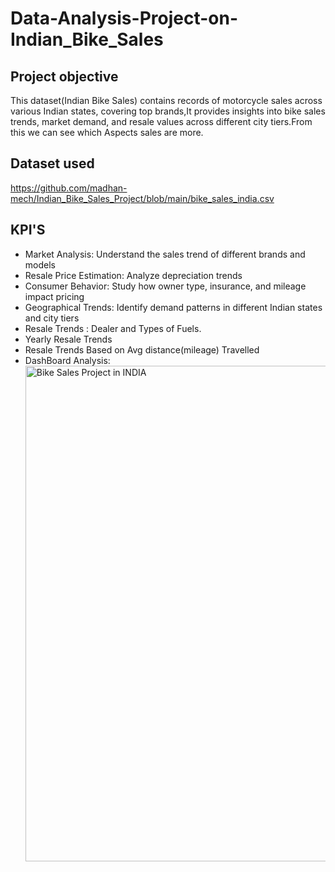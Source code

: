 # Data-Analysis-Project-on-Indian_Bike_Sales
## Project objective
This dataset(Indian Bike Sales) contains records of motorcycle sales across various Indian states, covering top brands,It provides insights into bike sales trends, market demand, and resale values across different city tiers.From this we can see which Aspects sales are more.
## Dataset used
https://github.com/madhan-mech/Indian_Bike_Sales_Project/blob/main/bike_sales_india.csv
## KPI'S
- Market Analysis: Understand the sales trend of different brands and models
- Resale Price Estimation: Analyze depreciation trends
- Consumer Behavior: Study how owner type, insurance, and mileage impact pricing
- Geographical Trends: Identify demand patterns in different Indian states and city tiers
- Resale Trends : Dealer and Types of Fuels.
- Yearly Resale Trends
- Resale Trends Based on Avg distance(mileage) Travelled
- DashBoard Analysis: <img width="1657" height="793" alt="Bike Sales Project in INDIA" src="https://github.com/user-attachments/assets/de634fde-f4ee-4a5f-8424-d15b0ca35a79" />
